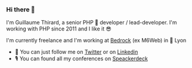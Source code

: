 ### Hi there 👋

I'm Guillaume Thirard, a senior PHP 🐘 developer / lead-developer. I'm working with PHP since 2011 and I like it 😎

I'm currently freelance and I'm working at [Bedrock](https://www.bedrockstreaming.com/) (ex M6Web) in 📍 Lyon

* 💬 You can just follow me on [Twitter](https://www.twitter.com/g_thirard) or on [Linkedin](https://www.linkedin.com/in/guillaume-thirard-787b38172/)
* 🎙 You can found all my conferences on [Speackerdeck](https://speakerdeck.com/melfo01)
